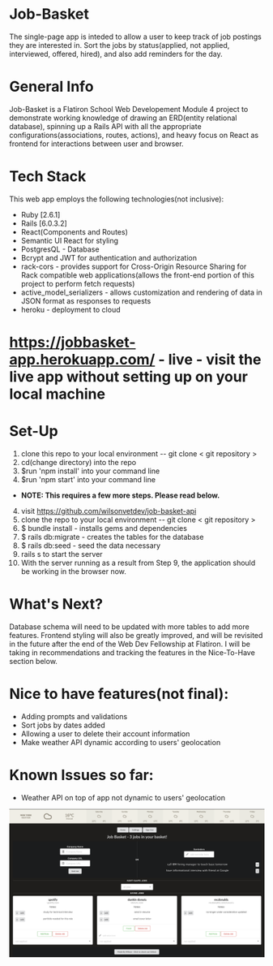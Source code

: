 # Job-Basket
The single-page app is inteded to allow a user to keep track of job postings they are interested in. Sort the jobs by status(applied, not applied, interviewed, offered, hired), and also add reminders for the day.

# General Info
Job-Basket is a Flatiron School Web Developement Module 4 project to demonstrate working knowledge of drawing an ERD(entity relational database), spinning up a Rails API with all the appropriate configurations(associations, routes, actions), and heavy focus on React as frontend for interactions between user and browser.

# Tech Stack
This web app employs the following technologies(not inclusive):

* Ruby [2.6.1]
* Rails [6.0.3.2]
* React(Components and Routes)
* Semantic UI React for styling
* PostgresQL - Database
* Bcrypt and JWT for authentication and authorization
* rack-cors - provides support for Cross-Origin Resource Sharing for Rack compatible web applications(allows the front-end portion of this project to perform fetch requests)
* active_model_serializers - allows customization and rendering of data in JSON format as responses to requests
* heroku - deployment to cloud

# https://jobbasket-app.herokuapp.com/ - live - visit the live app without setting up on your local machine

# Set-Up
1. clone this repo to your local environment -- git clone < git repository >
2. cd(change directory) into the repo
3. $run 'npm install' into your command line
3. $run 'npm start' into your command line
* **NOTE: This requires a few more steps. Please read below.**
4. visit https://github.com/wilsonvetdev/job-basket-api
5. clone the repo to your local environment -- git clone < git repository >
6. $ bundle install - installs gems and dependencies
7. $ rails db:migrate - creates the tables for the database
8. $ rails db:seed - seed the data necessary
9. rails s to start the server
10. With the server running as a result from Step 9, the application should be working in the browser now.

# What's Next?

Database schema will need to be updated with more tables to add more features. Frontend styling will also be greatly improved, and will be revisited in the future after the end of the Web Dev Fellowship at Flatiron. I will be taking in recommendations and tracking the features in the Nice-To-Have section below.

# Nice to have features(not final):

* Adding prompts and validations
* Sort jobs by dates added
* Allowing a user to delete their account information
* Make weather API dynamic according to users' geolocation

# Known Issues so far:
* Weather API on top of app not dynamic to users' geolocation

![home_page_of_app](https://github.com/wilsonvetdev/job-basket-frontend/blob/main/Screen%20Shot%202020-10-24%20at%207.43.32%20PM.png)

